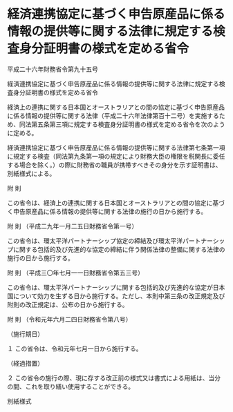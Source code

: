 # 経済連携協定に基づく申告原産品に係る情報の提供等に関する法律に規定する検査身分証明書の様式を定める省令

平成二十六年財務省令第九十五号

経済連携協定に基づく申告原産品に係る情報の提供等に関する法律に規定する検査身分証明書の様式を定める省令

経済上の連携に関する日本国とオーストラリアとの間の協定に基づく申告原産品に係る情報の提供等に関する法律（平成二十六年法律第百十二号）を実施するため、同法第五条第三項に規定する検査身分証明書の様式を定める省令を次のように定める。

経済連携協定に基づく申告原産品に係る情報の提供等に関する法律第七条第一項に規定する検査（同法第九条第一項の規定により財務大臣の権限を税関長に委任する場合を除く。）の際に財務省の職員が携帯すべきその身分を示す証明書は、別紙様式による。

附 則

この省令は、経済上の連携に関する日本国とオーストラリアとの間の協定に基づく申告原産品に係る情報の提供等に関する法律の施行の日から施行する。

附 則 （平成二九年一月二五日財務省令第一号）

この省令は、環太平洋パートナーシップ協定の締結及び環太平洋パートナーシップに関する包括的及び先進的な協定の締結に伴う関係法律の整備に関する法律の施行の日から施行する。

附 則 （平成三〇年七月一一日財務省令第五三号）

この省令は、環太平洋パートナーシップに関する包括的及び先進的な協定が日本国について効力を生ずる日から施行する。ただし、本則中第三条の改正規定及び附則の改正規定は、公布の日から施行する。

附 則 （令和元年六月二四日財務省令第八号）

（施行期日）

１ この省令は、令和元年七月一日から施行する。

（経過措置）

２ この省令の施行の際、現に存する改正前の様式又は書式による用紙は、当分の間、これを取り繕い使用することができる。

別紙様式

[](/./pict/426M60000040095_1907021607_001.pdf)

